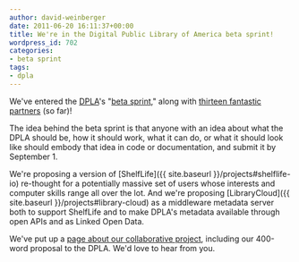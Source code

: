 ```yaml
---
author: david-weinberger
date: 2011-06-20 16:11:37+00:00
title: We're in the Digital Public Library of America beta sprint!
wordpress_id: 702
categories:
- beta sprint
tags:
- dpla
---
```


We've entered the [DPLA](http://cyber.law.harvard.edu/research/dpla)'s "[beta sprint](http://blogs.law.harvard.edu/dpla/)," along with [thirteen fantastic partners](https://web.archive.org/web/20160413203820/http://librarylab.law.harvard.edu/dpla/#partners) (so far)!

The idea behind the beta sprint is that anyone with an idea about what the DPLA should be, how it should work, what it can do, or what it should look like should embody that idea in code or documentation, and submit it by September 1.

We're proposing a version of [ShelfLife]({{ site.baseurl }}/projects#shelflife-io) re-thought for a  potentially massive set of users whose interests and computer skills range all over the lot. And we're proposing [LibraryCloud]({{ site.baseurl }}/projects#library-cloud) as a middleware metadata server both to support ShelfLife and to make DPLA's metadata available through open APIs and as Linked Open Data.

We've put up a [page about our collaborative project](https://web.archive.org/web/20160413203820/http://librarylab.law.harvard.edu/dpla/), including our 400-word proposal to the DPLA. We'd love to hear from you.
